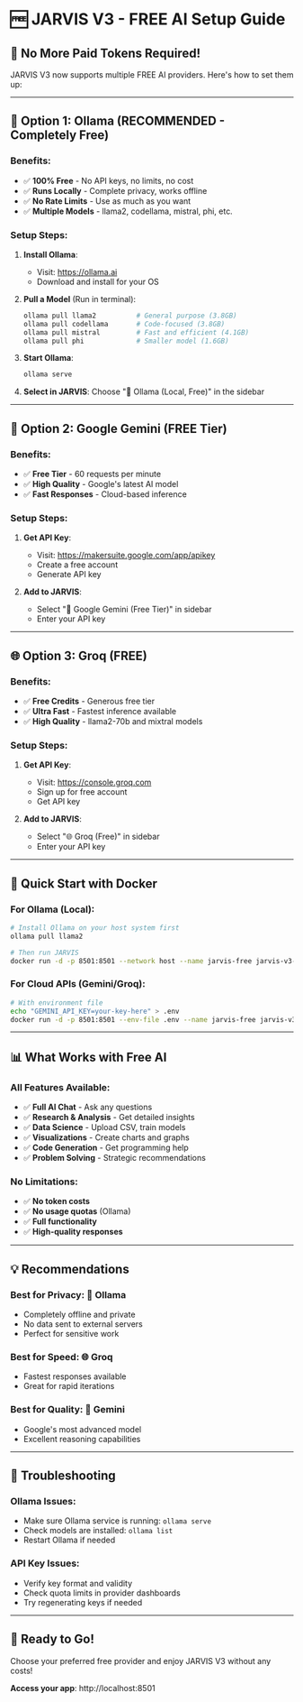 # 🆓 JARVIS V3 - FREE AI Setup Guide

## 🎉 No More Paid Tokens Required!

JARVIS V3 now supports multiple FREE AI providers. Here's how to set them up:

---

## 🦙 **Option 1: Ollama (RECOMMENDED - Completely Free)**

### Benefits:
- ✅ **100% Free** - No API keys, no limits, no cost
- ✅ **Runs Locally** - Complete privacy, works offline
- ✅ **No Rate Limits** - Use as much as you want
- ✅ **Multiple Models** - llama2, codellama, mistral, phi, etc.

### Setup Steps:
1. **Install Ollama**: 
   - Visit: https://ollama.ai
   - Download and install for your OS

2. **Pull a Model** (Run in terminal):
   ```bash
   ollama pull llama2          # General purpose (3.8GB)
   ollama pull codellama       # Code-focused (3.8GB)
   ollama pull mistral         # Fast and efficient (4.1GB)
   ollama pull phi             # Smaller model (1.6GB)
   ```

3. **Start Ollama**:
   ```bash
   ollama serve
   ```

4. **Select in JARVIS**: Choose "🦙 Ollama (Local, Free)" in the sidebar

---

## 💎 **Option 2: Google Gemini (FREE Tier)**

### Benefits:
- ✅ **Free Tier** - 60 requests per minute
- ✅ **High Quality** - Google's latest AI model
- ✅ **Fast Responses** - Cloud-based inference

### Setup Steps:
1. **Get API Key**:
   - Visit: https://makersuite.google.com/app/apikey
   - Create a free account
   - Generate API key

2. **Add to JARVIS**: 
   - Select "💎 Google Gemini (Free Tier)" in sidebar
   - Enter your API key

---

## 🌐 **Option 3: Groq (FREE)**

### Benefits:
- ✅ **Free Credits** - Generous free tier
- ✅ **Ultra Fast** - Fastest inference available
- ✅ **High Quality** - llama2-70b and mixtral models

### Setup Steps:
1. **Get API Key**:
   - Visit: https://console.groq.com
   - Sign up for free account
   - Get API key

2. **Add to JARVIS**:
   - Select "🌐 Groq (Free)" in sidebar
   - Enter your API key

---

## 🚀 **Quick Start with Docker**

### For Ollama (Local):
```bash
# Install Ollama on your host system first
ollama pull llama2

# Then run JARVIS
docker run -d -p 8501:8501 --network host --name jarvis-free jarvis-v3-free
```

### For Cloud APIs (Gemini/Groq):
```bash
# With environment file
echo "GEMINI_API_KEY=your-key-here" > .env
docker run -d -p 8501:8501 --env-file .env --name jarvis-free jarvis-v3-free
```

---

## 📊 **What Works with Free AI**

### All Features Available:
- ✅ **Full AI Chat** - Ask any questions
- ✅ **Research & Analysis** - Get detailed insights  
- ✅ **Data Science** - Upload CSV, train models
- ✅ **Visualizations** - Create charts and graphs
- ✅ **Code Generation** - Get programming help
- ✅ **Problem Solving** - Strategic recommendations

### No Limitations:
- ✅ **No token costs**
- ✅ **No usage quotas** (Ollama)
- ✅ **Full functionality**
- ✅ **High-quality responses**

---

## 💡 **Recommendations**

### Best for Privacy: 🦙 **Ollama**
- Completely offline and private
- No data sent to external servers
- Perfect for sensitive work

### Best for Speed: 🌐 **Groq** 
- Fastest responses available
- Great for rapid iterations

### Best for Quality: 💎 **Gemini**
- Google's most advanced model
- Excellent reasoning capabilities

---

## 🔧 **Troubleshooting**

### Ollama Issues:
- Make sure Ollama service is running: `ollama serve`
- Check models are installed: `ollama list`
- Restart Ollama if needed

### API Key Issues:
- Verify key format and validity
- Check quota limits in provider dashboards
- Try regenerating keys if needed

---

## 🎯 **Ready to Go!**

Choose your preferred free provider and enjoy JARVIS V3 without any costs! 

**Access your app**: http://localhost:8501